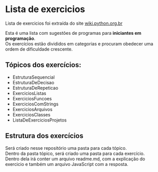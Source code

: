 # Lista de exercicios

Lista de exercicios foi extraída do site [wiki.python.org.br](https://wiki.python.org.br/ListaDeExercicios)

Esta é uma lista com sugestões de programas para **iniciantes em programação**.  
Os exercícios estão divididos em categorias e procuram obedecer uma ordem de dificuldade crescente.

## Tópicos dos exercícios:

- EstruturaSequencial
- EstruturaDeDecisao
- EstruturaDeRepeticao
- ExerciciosListas
- ExerciciosFuncoes
- ExerciciosComStrings
- ExerciciosArquivos
- ExerciciosClasses
- ListaDeExerciciosProjetos

## Estrutura dos exercícios

Será criado nesse repositório uma pasta para cada tópico.  
Dentro da pasta tópico, será criado uma pasta para cada exercício.  
Dentro dela irá conter um arquivo readme.md, com a explicação do exercicio e também um 
arquivo JavaScript com a resposta. 
